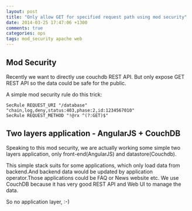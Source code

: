 ```yaml
---
layout: post
title: "Only allow GET for specified request path using mod security"
date: 2014-03-25 17:47:06 +1300
comments: true
categories: ops
tags: mod_security apache web
---
```

## Mod Security
Recently we want to directly use couchdb REST API. But only expose GET REST API so the data could be safe for the public. 

A simple mod security rule do this trick:

	SecRule REQUEST_URI "/database" "chain,log,deny,status:403,phase:2,id:1234567010"
	SecRule REQUEST_METHOD "!@rx ^(?:GET)$" 

## Two layers application - AngularJS + CouchDB
Speaking to this mod security, we are actually working some simple two layers application, only front-end(AngularJS) and datastore(Couchdb). 

This simple stack suits for some applications, which only load data from backend.And backend data would be updated by application operator.Those applications could be FAQ or News website etc. We use CouchDB because it has very good REST API and Web UI to manage the data.

So no application layer, :-)

